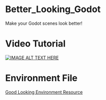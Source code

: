 # Better_Looking_Godot

Make your Godot scenes look better!

# Video Tutorial

[![IMAGE ALT TEXT HERE](https://img.youtube.com/vi/-2SK19mNwmY/0.jpg)](https://www.youtube.com/watch?v=-2SK19mNwmY)

# Environment File

[Good Looking Environment Resource](GoodLookingEnvironment.tres)
